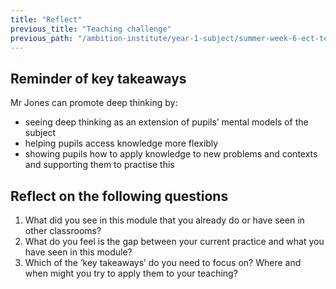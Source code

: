 ```yaml
---
title: "Reflect"
previous_title: "Teaching challenge"
previous_path: "/ambition-institute/year-1-subject/summer-week-6-ect-teaching-challenge"
---
```


## Reminder of key takeaways

Mr Jones can promote deep thinking by:

- seeing deep thinking as an extension of pupils’ mental models of the subject
- helping pupils access knowledge more flexibly
- showing pupils how to apply knowledge to new problems and contexts and supporting them to practise this

## Reflect on the following questions

1. What did you see in this module that you already do or have seen in other classrooms?
2. What do you feel is the gap between your current practice and what you have seen in this module?
3. Which of the ‘key takeaways’ do you need to focus on? Where and when might you try to apply them to your teaching?

